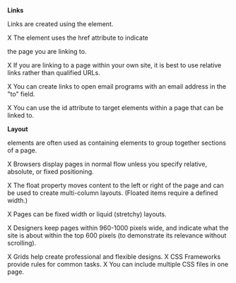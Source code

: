 **Links**

Links are created using the <a> element.

X The <a> element uses the href attribute to indicate

the page you are linking to.

X If you are linking to a page within your own site, it is best to use relative links rather than qualified URLs.

X You can create links to open email programs with an email address in the "to" field.

X You can use the id attribute to target elements within a page that can be linked to.



**Layout**

 <div> elements are often used as containing elements to group together sections of a page.

X Browsers display pages in normal flow unless you specify relative, absolute, or fixed positioning.

X The float property moves content to the left or right of the page and can be used to create multi-column layouts. (Floated items require a defined width.)

X Pages can be fixed width or liquid (stretchy) layouts.

X Designers keep pages within 960-1000 pixels wide, and indicate what the site is about within the top 600 pixels (to demonstrate its relevance without scrolling).

X Grids help create professional and flexible designs. X CSS Frameworks provide rules for common tasks. X You can include multiple CSS files in one page.
